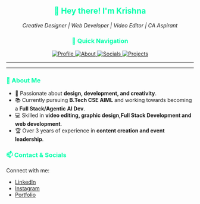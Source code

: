 

<h2 align="center" style="color: #00FFAB;">👋 Hey there! I'm Krishna</h2>

<p align="center">
  <em>Creative Designer | Web Developer | Video Editor | CA Aspirant</em>
</p>


<h3 align="center" style="color: #00FFAB;">🔗 Quick Navigation</h3>

<div align="center">
  <a href="#profile">
    <img src="https://img.shields.io/badge/Profile-%2300FFAB?style=for-the-badge&logo=github" alt="Profile" />
  </a>

  <a href="#about">
    <img src="https://img.shields.io/badge/About-%2300FFAB?style=for-the-badge&logo=github" alt="About" />
  </a>

  <a href="#socials">
    <img src="https://img.shields.io/badge/Socials-%2300FFAB?style=for-the-badge&logo=github" alt="Socials" />
  </a>

  <a href="#projects">
    <img src="https://img.shields.io/badge/Projects-%2300FFAB?style=for-the-badge&logo=github" alt="Projects" />
  </a>
</div>

---



---

<h3 id="about" style="color: #00FFAB;">🌟 About Me</h3>

- 🎨 Passionate about **design, development, and creativity**.
- 📚 Currently pursuing **B.Tech CSE AIML** and working towards becoming a **Full Stack/Agentic AI Dev**.
- 💻 Skilled in **video editing, graphic design,Full Stack Development and web development**.
- 🏆 Over 3 years of experience in **content creation and event leadership**.



<h3 id="socials" style="color: #00FFAB;">📫 Contact & Socials</h3>

Connect with me:

- [LinkedIn](https://www.linkedin.com/in/krishna-maurya-30963a313/)
- [Instagram](https://www.instagram.com/brokerizzna)
- [Portfolio](https://www.krishnaacodes.me)



